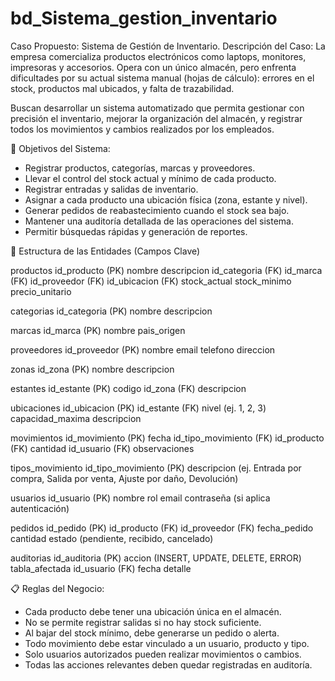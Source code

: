 # bd_Sistema_gestion_inventario

Caso Propuesto: Sistema de Gestión de Inventario.
Descripción del Caso: La empresa comercializa productos electrónicos como laptops, monitores, impresoras y accesorios. Opera con un único almacén, pero enfrenta dificultades por su actual sistema manual (hojas de cálculo): errores en el stock, productos mal ubicados, y falta de trazabilidad.

Buscan desarrollar un sistema automatizado que permita gestionar con precisión el inventario, mejorar la organización del almacén, y registrar todos los movimientos y cambios realizados por los empleados.

🎯 Objetivos del Sistema:
- Registrar productos, categorías, marcas y proveedores.
- Llevar el control del stock actual y mínimo de cada producto.
- Registrar entradas y salidas de inventario.
- Asignar a cada producto una ubicación física (zona, estante y nivel).
- Generar pedidos de reabastecimiento cuando el stock sea bajo.
- Mantener una auditoría detallada de las operaciones del sistema.
- Permitir búsquedas rápidas y generación de reportes.

🧾 Estructura de las Entidades (Campos Clave)

productos
id_producto (PK)
nombre
descripcion
id_categoria (FK)
id_marca (FK)
id_proveedor (FK)
id_ubicacion (FK)
stock_actual
stock_minimo
precio_unitario

categorias
id_categoria (PK)
nombre
descripcion

marcas
id_marca (PK)
nombre
pais_origen

proveedores
id_proveedor (PK)
nombre
email
telefono
direccion

zonas
id_zona (PK)
nombre
descripcion

estantes
id_estante (PK)
codigo
id_zona (FK)
descripcion

ubicaciones
id_ubicacion (PK)
id_estante (FK)
nivel (ej. 1, 2, 3)
capacidad_maxima
descripcion

movimientos
id_movimiento (PK)
fecha
id_tipo_movimiento (FK)
id_producto (FK)
cantidad
id_usuario (FK)
observaciones

tipos_movimiento
id_tipo_movimiento (PK)
descripcion (ej. Entrada por compra, Salida por venta, Ajuste por daño, Devolución)

usuarios
id_usuario (PK)
nombre
rol
email
contraseña (si aplica autenticación)

pedidos
id_pedido (PK)
id_producto (FK)
id_proveedor (FK)
fecha_pedido
cantidad
estado (pendiente, recibido, cancelado)

auditorias
id_auditoria (PK)
accion (INSERT, UPDATE, DELETE, ERROR)
tabla_afectada
id_usuario (FK)
fecha
detalle


📋 Reglas del Negocio:
- Cada producto debe tener una ubicación única en el almacén.
- No se permite registrar salidas si no hay stock suficiente.
- Al bajar del stock mínimo, debe generarse un pedido o alerta.
- Todo movimiento debe estar vinculado a un usuario, producto y tipo.
- Solo usuarios autorizados pueden realizar movimientos o cambios.
- Todas las acciones relevantes deben quedar registradas en auditoría.

